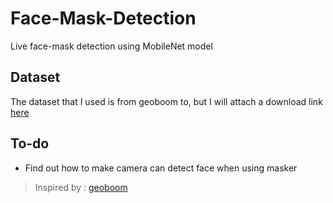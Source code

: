 # Face-Mask-Detection

Live face-mask detection using MobileNet model

## Dataset
The dataset that I used is from geoboom to, but I will attach a download link [here](https://drive.google.com/drive/folders/1OGnsfAtcwghg50Jm-nb0B19ffaUoZeus?usp=sharing)

## To-do
- Find out how to make camera can detect face when using masker


> Inspired by : [geoboom](https://github.com/geoboom/facemask-workshop)
